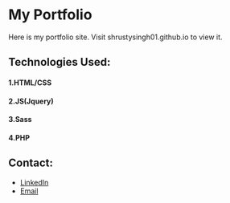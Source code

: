 # My Portfolio
Here is my portfolio site. Visit shrustysingh01.github.io to view it.

## Technologies Used:
#### 1.HTML/CSS
#### 2.JS(Jquery)
#### 3.Sass
#### 4.PHP

## Contact:
- [LinkedIn](www.linkedin.com/in/shrustysingh01)
- [Email](shrusty7@gmail.com)
